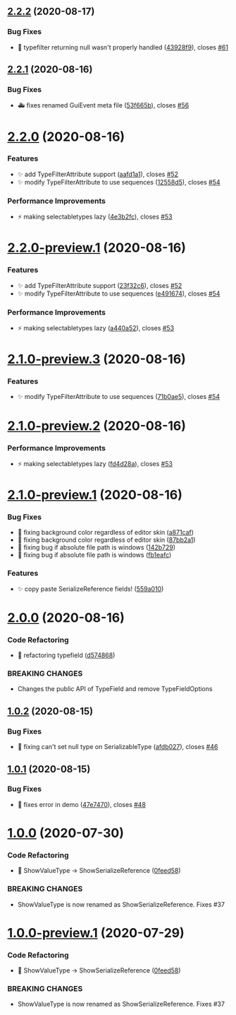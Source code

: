 ## [2.2.2](https://github.com/CareBoo/Serially/compare/v2.2.1...v2.2.2) (2020-08-17)


### Bug Fixes

* :bug: typefilter returning null wasn't properly handled ([43928f9](https://github.com/CareBoo/Serially/commit/43928f9577c86a1264533f135f60ad3c13c8dcd8)), closes [#61](https://github.com/CareBoo/Serially/issues/61)

## [2.2.1](https://github.com/CareBoo/Serially/compare/v2.2.0...v2.2.1) (2020-08-16)


### Bug Fixes

* :ambulance: fixes renamed GuiEvent meta file ([53f665b](https://github.com/CareBoo/Serially/commit/53f665b0108858b3e0bb93f3198c4e66fa90beb7)), closes [#56](https://github.com/CareBoo/Serially/issues/56)

# [2.2.0](https://github.com/CareBoo/Serially/compare/v2.1.0...v2.2.0) (2020-08-16)


### Features

* :sparkles: add TypeFilterAttribute support ([aafd1a1](https://github.com/CareBoo/Serially/commit/aafd1a10b69f2275cbeb8e77cb9b7ff977ce727b)), closes [#52](https://github.com/CareBoo/Serially/issues/52)
* :sparkles: modify TypeFilterAttribute to use sequences ([12558d5](https://github.com/CareBoo/Serially/commit/12558d5b9c7ac98c00131900908bf321a33f78cd)), closes [#54](https://github.com/CareBoo/Serially/issues/54)


### Performance Improvements

* :zap: making selectabletypes lazy ([4e3b2fc](https://github.com/CareBoo/Serially/commit/4e3b2fc10438d17d434cd3acd90541b892613ac3)), closes [#53](https://github.com/CareBoo/Serially/issues/53)

# [2.2.0-preview.1](https://github.com/CareBoo/Serially/compare/v2.1.0...v2.2.0-preview.1) (2020-08-16)


### Features

* :sparkles: add TypeFilterAttribute support ([23f32c6](https://github.com/CareBoo/Serially/commit/23f32c6cbf94c25763e008402c9c6928f737bbd4)), closes [#52](https://github.com/CareBoo/Serially/issues/52)
* :sparkles: modify TypeFilterAttribute to use sequences ([e491674](https://github.com/CareBoo/Serially/commit/e491674b352b5821661163034ef32f03acbf24cd)), closes [#54](https://github.com/CareBoo/Serially/issues/54)


### Performance Improvements

* :zap: making selectabletypes lazy ([a440a52](https://github.com/CareBoo/Serially/commit/a440a52964a55fcd5fd0b9dd58fc1a90537d2343)), closes [#53](https://github.com/CareBoo/Serially/issues/53)

# [2.1.0-preview.3](https://github.com/CareBoo/Serially/compare/v2.1.0-preview.2...v2.1.0-preview.3) (2020-08-16)


### Features

* :sparkles: modify TypeFilterAttribute to use sequences ([71b0ae5](https://github.com/CareBoo/Serially/commit/71b0ae5b9e58631672895dc5a138b191bfcd9055)), closes [#54](https://github.com/CareBoo/Serially/issues/54)

# [2.1.0-preview.2](https://github.com/CareBoo/Serially/compare/v2.1.0-preview.1...v2.1.0-preview.2) (2020-08-16)


### Performance Improvements

* :zap: making selectabletypes lazy ([fd4d28a](https://github.com/CareBoo/Serially/commit/fd4d28ab623ff11cdc3507de0bc8156eb6496413)), closes [#53](https://github.com/CareBoo/Serially/issues/53)

# [2.1.0-preview.1](https://github.com/CareBoo/Serially/compare/v2.0.0...v2.1.0-preview.1) (2020-08-16)


### Bug Fixes

* :art: fixing background color regardless of editor skin ([a871caf](https://github.com/CareBoo/Serially/commit/a871caf71cc5b6fb0852d2999f3616046af7ff15))
* :art: fixing background color regardless of editor skin ([87bb2a1](https://github.com/CareBoo/Serially/commit/87bb2a1c1436636f9a289da5ab43a15ea24a6c34))
* :bug: fixing bug if absolute file path is windows ([142b729](https://github.com/CareBoo/Serially/commit/142b729ccf4b70fd627dd436e128d1b9b73ef4f5))
* :bug: fixing bug if absolute file path is windows ([fb1eafc](https://github.com/CareBoo/Serially/commit/fb1eafc6000dc31b75fe998f0566ed0d9a287fb6))


### Features

* :sparkles: copy paste SerializeReference fields! ([559a010](https://github.com/CareBoo/Serially/commit/559a01092dda0bf65a6e5a02b39dd3489f327ee4))

# [2.0.0](https://github.com/CareBoo/Serially/compare/v1.0.2...v2.0.0) (2020-08-16)


### Code Refactoring

* :art: refactoring typefield ([d574868](https://github.com/CareBoo/Serially/commit/d574868c210cde549f70c3051ef6a68fe332e03b))


### BREAKING CHANGES

* Changes the public API of TypeField and remove TypeFieldOptions

## [1.0.2](https://github.com/CareBoo/Serially/compare/v1.0.1...v1.0.2) (2020-08-15)


### Bug Fixes

* :bug: fixing can't set null type on SerializableType ([afdb027](https://github.com/CareBoo/Serially/commit/afdb0279c2a60fd1934ce00ab155a77fefe2a24c)), closes [#46](https://github.com/CareBoo/Serially/issues/46)

## [1.0.1](https://github.com/CareBoo/Serially/compare/v1.0.0...v1.0.1) (2020-08-15)


### Bug Fixes

* :bug: fixes error in demo ([47e7470](https://github.com/CareBoo/Serially/commit/47e7470dc4a1d19fe613ebf862474db37b3ba473)), closes [#48](https://github.com/CareBoo/Serially/issues/48)

# [1.0.0](https://github.com/CareBoo/Serially/compare/v0.1.4...v1.0.0) (2020-07-30)


### Code Refactoring

* :art: ShowValueType -> ShowSerializeReference ([0feed58](https://github.com/CareBoo/Serially/commit/0feed58f7dc42e2ff7930f357c058ba2113853fb))


### BREAKING CHANGES

* ShowValueType is now renamed as ShowSerializeReference. Fixes #37

# [1.0.0-preview.1](https://github.com/CareBoo/Serially/compare/v0.1.4...v1.0.0-preview.1) (2020-07-29)


### Code Refactoring

* :art: ShowValueType -> ShowSerializeReference ([0feed58](https://github.com/CareBoo/Serially/commit/0feed58f7dc42e2ff7930f357c058ba2113853fb))


### BREAKING CHANGES

* ShowValueType is now renamed as ShowSerializeReference. Fixes #37
